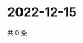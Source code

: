 # 2022-12-15

共 0 条

<!-- BEGIN WEIBO -->
<!-- 最后更新时间 Thu Dec 15 2022 05:13:08 GMT+0800 (China Standard Time) -->

<!-- END WEIBO -->
